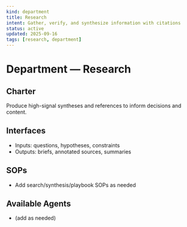 ```yaml
---
kind: department
title: Research
intent: Gather, verify, and synthesize information with citations
status: active
updated: 2025-09-16
tags: [research, department]
---
```


# Department — Research

## Charter
Produce high-signal syntheses and references to inform decisions and content.

## Interfaces
- Inputs: questions, hypotheses, constraints
- Outputs: briefs, annotated sources, summaries

## SOPs
- Add search/synthesis/playbook SOPs as needed

## Available Agents
- (add as needed)

